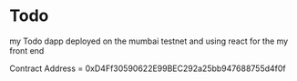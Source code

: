# Todo
my Todo dapp deployed on the mumbai testnet and using react for the my front end

Contract Address = 0xD4Ff30590622E99BEC292a25bb947688755d4f0f
